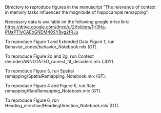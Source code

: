 Directory to reproduce figures in the manuscript "The relevance of context in memory tasks influences the magnitude of hippocampal remapping".

Necessary data is available on the following google drive link: https://drive.google.com/drive/u/2/folders/1H3Ha-PUaPT1yCAEoGNDM40SY8yg2fRJu

To reproduce Figure 1 and Extended Data Figure 1, run Behavior_codes/behavior_Notebook.mlx (GT).

To reproduce Figure 2d and 2g, run Context decoder/ANNOTATED_runrest_fit_decoders.mlx (JDY).

To reproduce Figure 3, run Spatial remapping/SpatialRemapping_Notebook.mlx (GT).

To reproduce Figure 4 and Figure 5, run Rate remapping/RateRemapping_Notebook.mlx (GT).

To reproduce Figure 6, run Heading_direction/HeadingDirection_Notebook.mlx (GT).
